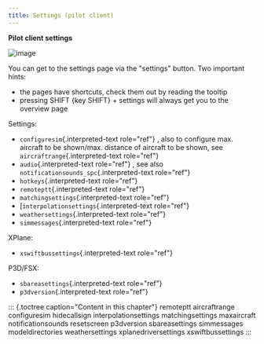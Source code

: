 ```yaml
---
title: Settings (pilot client)
---
```


**Pilot client settings**

![image](http://img.swift-project.org/swift_pilot_client_settings.png)

You can get to the settings page via the \"settings\" button. Two
important hints:

-   the pages have shortcuts, check them out by reading the tooltip
-   pressing SHIFT {key SHIFT} + settings will always get you to the
    overview page

Settings:

-   `configuresim`{.interpreted-text role="ref"} , also to configure
    max. aircraft to be shown/max. distance of aircraft to be shown, see
    `aircraftrange`{.interpreted-text role="ref"}
-   `audio`{.interpreted-text role="ref"} , see also
    `notificationsounds_spc`{.interpreted-text role="ref"}
-   `hotkeys`{.interpreted-text role="ref"}
-   `remoteptt`{.interpreted-text role="ref"}
-   `matchingsettings`{.interpreted-text role="ref"}
-   \[`interpolationsettings`{.interpreted-text role="ref"}
-   `weathersettings`{.interpreted-text role="ref"}
-   `simmessages`{.interpreted-text role="ref"}

XPlane:

-   `xswiftbussettings`{.interpreted-text role="ref"}

P3D/FSX:

-   `sbareasettings`{.interpreted-text role="ref"}
-   `p3dversion`{.interpreted-text role="ref"}

::: {.toctree caption="Content in this chapter"}
remoteptt aircraftrange configuresim hidecallsign interpolationsettings
matchingsettings maxaircraft notificationsounds resetscreen p3dversion
sbareasettings simmessages modeldirectories weathersettings
xplanedriversettings xswiftbussettings
:::
